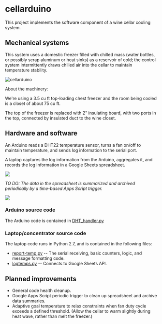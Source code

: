# cellarduino

This project implements the software component of a wine cellar cooling system.

## Mechanical systems

This system uses a domestic freezer filled with chilled mass (water bottles, or
possibly scrap aluminum or heat sinks) as a reservoir of cold; the
control system intermittently draws chilled air into the cellar to maintain
temperature stability.

![cellarduino](https://user-images.githubusercontent.com/5116094/30630801-ee0aa56c-9d96-11e7-9ad0-f2e42f6eff60.jpg)

About the machinery:

We're using a 3.5 cu ft top-loading chest freezer and the room being
cooled is a closet of about 75 cu ft.

The top of the freezer is replaced with 2" insulating board, with two
ports in the top, connected by insulated duct to the wine closet.

## Hardware and software

An Arduino reads a DHT22 temperature sensor, turns a fan on/off to maintain
temperature, and sends log information to the serial port.

A laptop captures the log information from the Arduino, aggregates it, and
records the log information in a Google Sheets spreadsheet.

![](https://user-images.githubusercontent.com/5116094/30629921-21f33078-9d93-11e7-8fad-adea6ea4f3e6.png)

*TO DO: The data in the spreadsheet is summarized and archived periodically
by a time-based Apps Script trigger.*

![](https://docs.google.com/spreadsheets/d/e/2PACX-1vREUiSFU5l1Lzm_zp1cpYfo3B8JV4Mn41EFr_9RZDIjNZDpZcTGQsGl5bASn3xf5UZYY8FwSj9jsuK-/pubhtml?gid=388140311&single=true)

### Arduino source code

The Arduino code is contained in [DHT_handler.py](/path/to/be/determined)

### Laptop/concentrator source code
The laptop code runs in Python 2.7, and is contained in the following files:

* [report-temp.py](/path/to/be/determined) -- The  serial receiving, basic counters, logic, and message formatting code.
* [logtemps.py](/path/to/be/determined) -- Connects to Google Sheets API.

## Planned improvements

* General code health cleanup.
* Google Apps Script periodic trigger to clean up spreadsheet and archive data summaries.
* Adaptive goal temperature to relax constraints when fan duty cycle exceeds a defined threshold. 
  (Allow the cellar to warm slightly during heat wave, rather than melt the freezer.)
